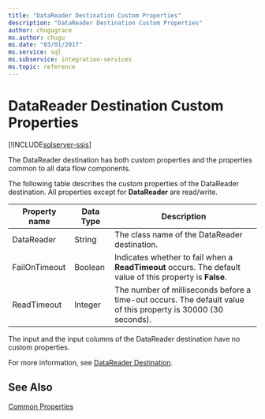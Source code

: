 ```yaml
---
title: "DataReader Destination Custom Properties"
description: "DataReader Destination Custom Properties"
author: chugugrace
ms.author: chugu
ms.date: "03/01/2017"
ms.service: sql
ms.subservice: integration-services
ms.topic: reference
---
```

# DataReader Destination Custom Properties

[!INCLUDE[sqlserver-ssis](../../includes/applies-to-version/sqlserver-ssis.md)]


  The DataReader destination has both custom properties and the properties common to all data flow components.  
  
 The following table describes the custom properties of the DataReader destination. All properties except for **DataReader** are read/write.  
  
|Property name|Data Type|Description|  
|-------------------|---------------|-----------------|  
|DataReader|String|The class name of the DataReader destination.|  
|FailOnTimeout|Boolean|Indicates whether to fail when a **ReadTimeout** occurs. The default value of this property is **False**.|  
|ReadTimeout|Integer|The number of milliseconds before a time-out occurs. The default value of this property is 30000 (30 seconds).|  
  
 The input and the input columns of the DataReader destination have no custom properties.  
  
 For more information, see [DataReader Destination](../../integration-services/data-flow/datareader-destination.md).  
  
## See Also  
 [Common Properties](./set-the-properties-of-a-data-flow-component.md)  
  
